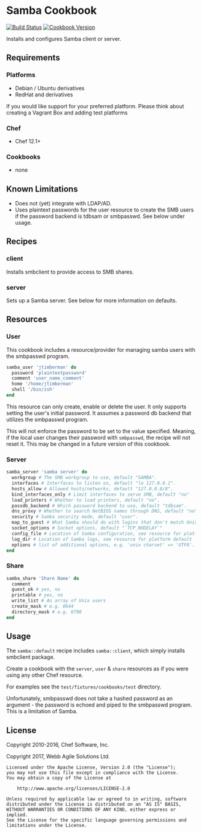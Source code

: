 # Samba Cookbook

[![Build Status](https://travis-ci.org/sous-chefs/samba.svg?branch=master)](https://travis-ci.org/sous-chefs/samba) [![Cookbook Version](https://img.shields.io/cookbook/v/samba.svg)](https://supermarket.chef.io/cookbooks/samba)

Installs and configures Samba client or server.

## Requirements

### Platforms

- Debian / Ubuntu derivatives
- RedHat and derivatives

If you would like support for your preferred platform. Please think about creating a Vagrant Box and adding test platforms

### Chef

- Chef 12.1+

### Cookbooks

- none

## Known Limitations

- Does not (yet) integrate with LDAP/AD.
- Uses plaintext passwords for the user resource to create the SMB users if the password backend is tdbsam or smbpasswd. See below under usage.

## Recipes

### client

Installs smbclient to provide access to SMB shares.

### server

Sets up a Samba server. See below for more information on defaults.

## Resources

### User

This cookbook includes a resource/provider for managing samba users with the smbpasswd program.

```ruby
samba_user 'jtimberman' do
  password 'plaintextpassword'
  comment 'user_name_comment'
  home '/home/jtimberman'
  shell '/bin/zsh'
end
```

This resource can only create, enable or delete the user. It only supports setting the user's initial password. It assumes a password db backend that utilizes the smbpasswd program.

This will not enforce the password to be set to the value specified. Meaning, if the local user changes their password with `smbpasswd`, the recipe will not reset it. This may be changed in a future version of this cookbook.

### Server

```ruby
samba_server 'samba server' do
  workgroup # The SMB workgroup to use, default "SAMBA".
  interfaces # Interfaces to listen on, default "lo 127.0.0.1".
  hosts_allow # Allowed hosts/networks, default "127.0.0.0/8".
  bind_interfaces_only # Limit interfaces to serve SMB, default "no"
  load_printers # Whether to load printers, default "no".
  passdb_backend # Which password backend to use, default "tdbsam".
  dns_proxy # Whether to search NetBIOS names through DNS, default "no".
  security # Samba security mode, default "user".
  map_to_guest # What Samba should do with logins that don't match Unix users, default "Bad User".
  socket_options # Socket options, default "`TCP_NODELAY`"
  config_file # Location of Samba configuration, see resource for platform default
  log_dir # Location of Samba logs, see resource for platform default
  options # list of additional options, e.g. 'unix charset' => 'UTF8'.
end
```

### Share

```ruby
samba_share 'Share Name' do
  comment
  guest_ok # yes, no
  printable # yes, no
  write_list # An array of Unix users
  create_mask # e.g. 0644
  directory_mask # e.g. 0700
end
```

## Usage

The `samba::default` recipe includes `samba::client`, which simply installs smbclient package.

Create a cookbook with the `server`, `user` & `share` resources as if you were using any other Chef resource.

For examples see the `test/fixtures/cookbooks/test` directory.

Unfortunately, smbpasswd does not take a hashed password as an argument - the password is echoed and piped to the smbpasswd program. This is a limitation of Samba.

## License

Copyright 2010-2016, Chef Software, Inc.

Copyright 2017, Webb Agile Solutions Ltd.

```text
Licensed under the Apache License, Version 2.0 (the "License");
you may not use this file except in compliance with the License.
You may obtain a copy of the License at

    http://www.apache.org/licenses/LICENSE-2.0

Unless required by applicable law or agreed to in writing, software
distributed under the License is distributed on an "AS IS" BASIS,
WITHOUT WARRANTIES OR CONDITIONS OF ANY KIND, either express or implied.
See the License for the specific language governing permissions and
limitations under the License.
```
